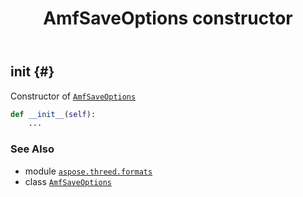 ﻿---
title: AmfSaveOptions constructor
second_title: Aspose.3D for Python via .NET API References
description: 
type: docs
weight: 10
url: /aspose.threed.formats/amfsaveoptions/__init__/
is_root: false
---

## __init__ {#}

Constructor of [`AmfSaveOptions`](/3d/python-net/aspose.threed.formats/amfsaveoptions)



```python
def __init__(self):
    ...
```





### See Also
* module [`aspose.threed.formats`](../../)
* class [`AmfSaveOptions`](/3d/python-net/aspose.threed.formats/amfsaveoptions)
